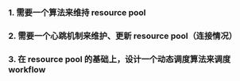 ### 1. 需要一个算法来维持 resource pool

### 2. 需要一个心跳机制来维护、更新 resource pool（连接情况）

### 3. 在 resource pool 的基础上，设计一个动态调度算法来调度 workflow